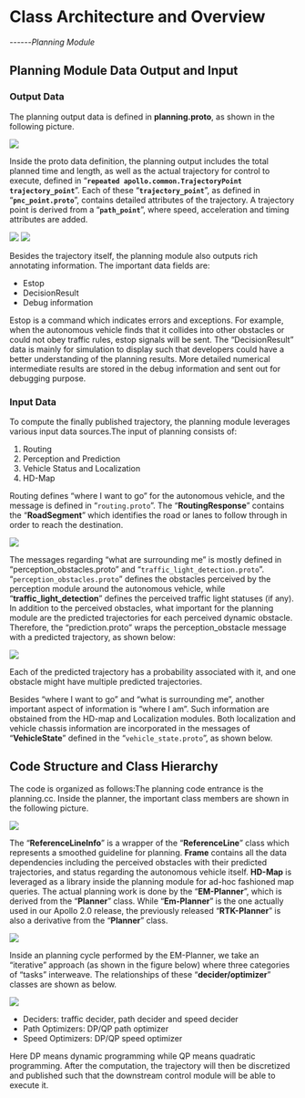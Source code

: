 # Class Architecture and Overview

------*Planning Module*

## Planning Module Data Output and Input

### Output Data

The planning output data is defined in **planning.proto**, as shown in the following picture.

![](images/class_architecture_planning/image001.png)

Inside the proto data definition, the planning output includes the total planned time and length, as well as the actual trajectory for control to execute, defined in “**`repeated apollo.common.TrajectoryPoint trajectory_point`**”. Each of these “**`trajectory_point`**”, as defined in “**`pnc_point.proto`**”, contains detailed attributes of the trajectory. A trajectory point is derived from a “**`path_point`**”, where speed, acceleration and timing attributes are added.

![](images/class_architecture_planning/image002.png)
![](images/class_architecture_planning/image003.png)

Besides the trajectory itself, the planning module also outputs rich annotating information. The important data fields are:

* Estop
* DecisionResult
* Debug information

Estop is a command which indicates errors and exceptions. For example, when the autonomous vehicle finds that it collides into other obstacles or could not obey traffic rules, estop signals will be sent. The “DecisionResult” data is mainly for simulation to display such that developers could have a better understanding of the planning results. More detailed numerical intermediate results are stored in the debug information and sent out for debugging purpose.


### Input Data

To compute the finally published trajectory, the planning module leverages various input data sources.The input of planning consists of:

1. Routing
2. Perception and Prediction
3. Vehicle Status and Localization
4. HD-Map

Routing defines “where I want to go” for the autonomous vehicle, and the message is defined in “`routing.proto`”. The “**RoutingResponse**” contains the “**RoadSegment**” which identifies the road or lanes to follow through in order to reach the destination.

![](images/class_architecture_planning/image004.png)

The messages regarding “what are surrounding me” is mostly defined in “perception_obstacles.proto” and “`traffic_light_detection.proto`”. “`perception_obstacles.proto`” defines the obstacles perceived by the perception module around the autonomous vehicle, while “**traffic_light_detection**” defines the perceived traffic light statuses (if any). In addition to the perceived obstacles, what important for the planning module are the predicted trajectories for each perceived dynamic obstacle. Therefore, the “prediction.proto” wraps the perception_obstacle message with a predicted trajectory, as shown below:

![](images/class_architecture_planning/image005.png)

Each of the predicted trajectory has a probability associated with it, and one obstacle might have multiple predicted trajectories.

Besides “where I want to go” and “what is surrounding me”, another important aspect of information is “where I am”. Such information are obstained from the HD-map and Localization modules. Both localization and vehicle chassis information are incorporated in the messages of “**VehicleState**” defined in the “`vehicle_state.proto`”, as shown below.

## Code Structure and Class Hierarchy

The code is organized as follows:The planning code entrance is the planning.cc. Inside the planner, the important class members are shown in the following picture.

![](images/class_architecture_planning/image006.png)

The “**ReferenceLineInfo**” is a wrapper of the “**ReferenceLine**” class which represents a smoothed guideline for planning. **Frame** contains all the data dependencies including the perceived obstacles with their predicted trajectories, and status regarding the autonomous vehicle itself. **HD-Map** is leveraged as a library inside the planning module for ad-hoc fashioned map queries. The actual planning work is done by the “**EM-Planner**”, which is derived from the “**Planner**” class. While “**Em-Planner**” is the one actually used in our Apollo 2.0 release, the previously released “**RTK-Planner**” is also a derivative from the “**Planner**” class.

![](images/class_architecture_planning/image007.png)

Inside an planning cycle performed by the EM-Planner, we take an “iterative” approach (as shown in the figure below) where three categories of “tasks” interweave. The relationships of these “**decider/optimizer**” classes are shown as below.

![](images/class_architecture_planning/image008.png)

* Deciders: traffic decider, path decider and speed decider
* Path Optimizers: DP/QP path optimizer
* Speed Optimizers: DP/QP speed optimizer

Here DP means dynamic programming while QP means quadratic programming. After the computation, the trajectory will then be discretized and published such that the downstream control module will be able to execute it.
